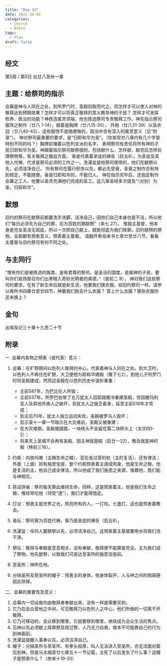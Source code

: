 ```yaml
---
title: "Day 33"
date: 2021-10-01
categories:
  - Church
  - Bible
tags:
  - Plan
draft: false
---
```


## 经文
第5周 / 第5日 出廿八至卅一章

## 主题：给祭司的指示
会幕是神与人同在之处，到所罗门时，圣殿则取而代之。但怎样才可以使人对神的敬拜达到预期效果？怎样才可以将真正敬拜的意义教导神的子民？
怎样才可发挥牧养、医治的功能？神拣选属灵领袖，他也拣选祭司专责敬拜工作。神先指示祭司服饰之制作（廿八  1-14），跟着是胸牌（廿八15-30），
外袍（廿八31-39）以及衣冠（廿八40-43），这些服饰不是随便做的，因当中含有深入的属灵意义（见“附录”）。
神对祭司最重要的要求，是“归耶和华为圣”。（你发现廿八章内有几个字是特别不同的吗？）胸牌前镶着以色列支派的名字，
表明祭司有责任将所有神的子民归耶和华为圣。神跟着指示祭司献祭细则，包括献什么，怎样献，献完后怎样处理祭物等。有关敬拜之器皿方面，
香是代表着圣徒的祷告（启五8），为圣徒及其他人代祷、代求是祭司必须的工作之一。洗濯盆是给祭司使用的，他们在献祭以先，必须洁净自己。
所有祭司在履行职务以先，都必先受膏，圣膏之制作亦有特别规定，不能随便。香是归耶和华的，不能归人。
神在指示完毕后，还指定制作会幕之工人，他要以圣灵充满他们完成的圣工。这几章圣经多次提及“（分别）为圣，归耶和华”。

## 默想
旧约的祭司在献祭前都要洗手洗脚，洁净自己，因他们自己本身也是不洁，所以他们“每日必须先为自己的罪，后为百姓的罪献祭”（来七  27）。
惟独主基督，他本身是完全圣洁无瑕疵，所以一次把自己献上，就能彻底为我们赎罪。旧约献祭的祭物，全部都有预表意义，预表着主基督。
请翻开希伯来书七章廿至廿八节，看看主基督与旧约祭司有何不同之处。

## 与主同行
“惟有你们是被拣选的族类，是有君尊的祭司，是圣洁的国度，是属神的子民，要叫你们宣扬那召你们出黑暗入奇妙光明者的美德。”（彼前二  9），
神对我们这些祭司的要求，在有了新生命后就是新生活，他要我们换衣服，如旧约祭司一样。请参以弗所书四章廿至廿四节，神要我们脱去什么衣服？
穿上什么衣服？哪些衣服你还未换上？

## 金句
出埃及记三十章十九至二十节

## 附录
一  .会幕内各物之预表（或代表）意义：

1. 会幕：在旷野期间以色列人敬拜的中心，代表着神与人同在之处。到大卫时，以色列人不再住在旷野，大卫便想为耶和华建殿（撒下七2），到他儿子所罗门时将圣殿建成，然而这圣殿在以色列历史中波折重重：
   * 主前587年，为巴比伦人所毁；
   * 主前537年，所罗巴伯带了五万犹太人回耶路撒冷重建圣殿，但因撒玛利亚人及其他外族人之破坏，及犹太人之缺乏委身，延至主前516年才完成；
   * 到主后70年，犹太人独立运动失败，圣殿被罗马人毁坏；
   * 启示录十一章一节暗示在大灾难前，圣殿又被重建；
   * 在大灾难期，圣殿被践踏，一块砖头不会留在第二块砖头上（太廿四1-2）；
   * 将来天上圣城不会再有圣殿，因主神就是殿（启廿一22），教会就是神的殿（林前三16）。

2. 约柜：内放吗哪（主赐生命之粮）、亚伦发过芽的杖（主的复活）、还有律法；外面（上面）则有施恩宝座，整个约柜预表着主道成肉身，他是生命之粮，他是复活的主，他自己成全律法，所以他成了我们施恩之来源，惟藉他，我们能与神相交。
3. 陈设饼桌：祭司每天靠此维持生命，同样，这是预表着主，他是我们生命之粮，惟经常吃他（领受“道”），我们才能得饱足。
4. 灯台：预表主是世界之光，照亮所有的人。一灯柱，七盏灯，这也是预表着教会。
5. 香坛：祭司需为百姓代祷，香乃是圣徒的祷告（启五8）。
6. 洗濯盆：任何人要献祭以先，必须洁净自己。这预表着主基督要用水将我们洗干净。
7. 祭坛：敬拜与奉献是息息相关，没有奉献，敬拜便不能算是完全。主为我们成了祭物，他先献祭，以致我们可直达至圣所的施恩宝座前。
8. 至圣所：神所在地。
9. 分隔圣所及至圣所的幔子：预表主的身体，他身体裂开，人与神之间的阻隔便因此除掉。

二．会幕的重要性及意义：
1. 会幕内一切设施均由敬拜者奉献出来，没有一样是需要买的。
2. 它乃在会众营地之中间，可见敬拜乃以色列人之中心，他们所做的一切离不开敬拜。
3. 它乃可移动的，会众移到哪里，它就要移到哪里，继续成为会众生活的焦点。
4. 见神以先必须献上赎罪祭及赎愆祭，人乃无力自救，根本不可能靠自己的行为到神面前。
5. 洗濯盆提醒人事奉以先，必须洁净自己。
6. 幔子：分隔圣所与至圣所、有拳头般厚，叫人无法进入至圣所，亦无法面对面见到神。但是马太福音廿七章五十一节记载，主死了以后发生了什么事？这幔子是预表什么？（参来十19-20）
